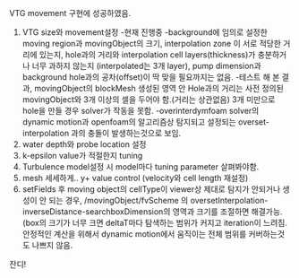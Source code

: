 VTG movement 구현에 성공하였음.
1. VTG size와 movement설정
-현재 진행중
-background에 임의로 설정한 moving region과 movingObject의 크기, interpolation zone 이 서로 적당한 거리에 있는지, hole과의 거리와 interpolation cell layers(thickness)가 충분하거나 너무 과하지 않는지
(interpolated는 3개 layer), pump dimension과 background hole과의 공차(offset)이 딱 맞을 필요까지는 없음.
-테스트 해 본 결과, movingObject의 blockMesh 생성된 영역 안 Hole과의 거리는 사전 정의된 movingObject와 3개 이상의 셀을 두어야 함.(거리는 상관없음) 3개 미만으로 hole을 만들 경우 solver가 작동을 못함.
-overinterdymfoam solver의 dynamic motion과 openfoam의 알고리즘상 탐지되고 설정되는 overset-interpolation 과의 충돌이 발생하는것으로 보임.
2. water depth와 probe location 설정
3. k-epsilon value가 적절한지 tuning
4. Turbulence model설정 시 model마다 tuning parameter 살펴봐야함.
5. mesh 세세하게.. y+ value control (velocity와 cell length 재설정)
6. setFields 후 moving object의 cellType이 viewer상 제대로 탐지가 안되거나 생성이 안 되는 경우, /movingObject/fvScheme 의 oversetInterpolation-inverseDistance-searchboxDimension의 영역과 크기를 조절하면 해결가능.(box의 크기가 너무 크면 deltaT마다 탐색하는 범위가 커지고 iteration이 느려짐. 안정적인 계산을 위해서 dynamic motion에서 움직이는 전체 범위를 커버하는것도 나쁘지 않음.

잔디!
